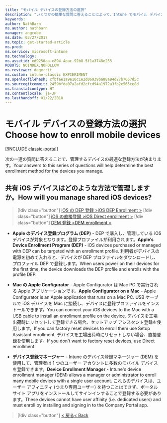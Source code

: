 ```yaml
---
title: "モバイル デバイスの登録方法の選択"
description: "いくつかの簡単な質問に答えることによって、Intune でモバイル デバイスを登録する方法を決定する"
keywords: 
author: NathBarn
ms.author: nathbarn
manager: angrobe
ms.date: 03/27/2017
ms.topic: get-started-article
ms.prod: 
ms.service: microsoft-intune
ms.technology: 
ms.assetid: ed9250aa-e894-4eac-92b8-5f1a3748e255
ROBOTS: NOINDEX,NOFOLLOW
ms.reviewer: dagerrit
ms.custom: intune-classic EXPIERIMENT
ms.openlocfilehash: cfbfae1a9e10c1e2d06939ba88a94d27b7057d5c
ms.sourcegitcommit: 2459bfda07a2afd2cfcd94a1972a3fb2e565ce8d
ms.translationtype: HT
ms.contentlocale: ja-JP
ms.lasthandoff: 01/22/2018
---
```

# <a name="choose-how-to-enroll-mobile-devices"></a><span data-ttu-id="9c5e1-103">モバイル デバイスの登録方法の選択</span><span class="sxs-lookup"><span data-stu-id="9c5e1-103">Choose how to enroll mobile devices</span></span>

[!INCLUDE [classic-portal](../includes/classic-portal.md)]

<span data-ttu-id="9c5e1-104">次の一連の質問に答えることで、管理するデバイスの最適な登録方法が決まります。</span><span class="sxs-lookup"><span data-stu-id="9c5e1-104">Your answers to this series of questions will help determine the best enrollment method for the devices you manage.</span></span>

## <a name="how-will-you-manage-shared-ios-devices"></a><span data-ttu-id="9c5e1-105">**共有 iOS デバイスはどのような方法で管理しますか。**</span><span class="sxs-lookup"><span data-stu-id="9c5e1-105">**How will you manage shared iOS devices?**</span></span>

> [!div class="button"]
> [<span data-ttu-id="9c5e1-106">iOS の DEP 登録 ></span><span class="sxs-lookup"><span data-stu-id="9c5e1-106">iOS DEP Enrollment ></span></span>](/intune-classic/deploy-use/ios-device-enrollment-program-in-microsoft-intune)
> [!div class="button"]
> [<span data-ttu-id="9c5e1-107">iOS の直接登録 ></span><span class="sxs-lookup"><span data-stu-id="9c5e1-107">iOS Direct enrollment ></span></span>](/intune-classic/deploy-use/ios-direct-enrollment-in-microsoft-intune)
> [!div class="button"]
> [<span data-ttu-id="9c5e1-108">DEM 登録 ></span><span class="sxs-lookup"><span data-stu-id="9c5e1-108">DEM enrollment ></span></span>](/intune-classic/deploy-use/enroll-corporate-owned-devices-with-the-device-enrollment-manager-in-microsoft-intune)

  - <span data-ttu-id="9c5e1-109">**Apple のデバイス登録プログラム (DEP)** - DEP で購入し、管理している iOS デバイスが対象となります。登録プロファイルが利用されます。</span><span class="sxs-lookup"><span data-stu-id="9c5e1-109">**Apple’s Device Enrollment Program (DEP)** - iOS devices purchased or managed with DEP can be targeted with an enrollment profile.</span></span> <span data-ttu-id="9c5e1-110">利用者がデバイスの電源を初めて入れると、デバイスが DEP プロファイルをダウンロードし、プロファイル DEP で登録します。</span><span class="sxs-lookup"><span data-stu-id="9c5e1-110">When users power on their devices for the first time, the device downloads the DEP profile and enrolls with the profile DEP.</span></span>

  - <span data-ttu-id="9c5e1-111">**Mac の Apple Configurator** - Apple Configurator は Mac PC で実行される Apple アプリケーションです。</span><span class="sxs-lookup"><span data-stu-id="9c5e1-111">**Apple Configurator on a Mac** - Apple Configurator is an Apple application that runs on a Mac PC.</span></span> <span data-ttu-id="9c5e1-112">USB ケーブルで iOS デバイスを Mac に接続し、デバイスに登録プロファイルをインストールできます。</span><span class="sxs-lookup"><span data-stu-id="9c5e1-112">You can connect your iOS devices to the Mac with a USB cable to install an enrollment profile on the device.</span></span> <span data-ttu-id="9c5e1-113">デバイスを工場出荷時にリセットして登録できる場合、セットアップ アシスタント登録を使用します。</span><span class="sxs-lookup"><span data-stu-id="9c5e1-113">If you can factory reset devices to enroll them use Setup Assistant enrollment.</span></span> <span data-ttu-id="9c5e1-114">デバイスを工場出荷時にリセットしない場合、直接登録を使用します。</span><span class="sxs-lookup"><span data-stu-id="9c5e1-114">If you don't want to factory reset devices, use Direct enrollment.</span></span>

  - <span data-ttu-id="9c5e1-115">**デバイス登録マネージャー** - Intune のデバイス登録マネージャー (DEM) を使用して、管理者は 1 つのユーザー アカウントに多数のモバイル デバイスを登録できます。</span><span class="sxs-lookup"><span data-stu-id="9c5e1-115">**Device Enrollment Manager** - Intune's device enrollment manager (DEM) allows a manager or administrator to enroll many mobile devices with a single user account.</span></span> <span data-ttu-id="9c5e1-116">これらのデバイスは、ユーザー アフィニティ (つまり専用ユーザー) を持つことはできず、ポータル サイト アプリをインストールしてサインインすることで登録する必要があります。</span><span class="sxs-lookup"><span data-stu-id="9c5e1-116">These devices cannot have user affinity (i.e. dedicated users) and must enroll by installing and signing in to the Company Portal app.</span></span>

> [!div class="button"]
> [<span data-ttu-id="9c5e1-117">< 戻る</span><span class="sxs-lookup"><span data-stu-id="9c5e1-117">< Back</span></span>](choose-how-to-enroll-devices3.md)
